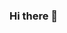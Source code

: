 ### Hi there 👋
<!--
**NICOLEXGAMN/NICOLEXGAMN** is a ✨ _special_ ✨ repository because its `README.md` (this file) appears on your GitHub profile.
Here are some ideas to get you started:
- 🌱 actualmente estoy estudiando programacion  en futureed
- 👯  me gusta trabajar en equipo 
- 🤔 busco ayuda en cosas que no entienda

